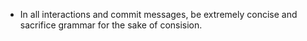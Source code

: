 - In all interactions and commit messages, be extremely concise and sacrifice grammar for the sake of consision.

